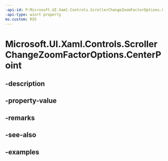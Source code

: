 ```yaml
---
-api-id: P:Microsoft.UI.Xaml.Controls.ScrollerChangeZoomFactorOptions.CenterPoint
-api-type: winrt property
ms.custom: RS5
---
```


<!-- Property syntax.
public Vector2 CenterPoint { get;  set; }
-->

# Microsoft.UI.Xaml.Controls.ScrollerChangeZoomFactorOptions.CenterPoint

## -description

## -property-value

## -remarks

## -see-also

## -examples

